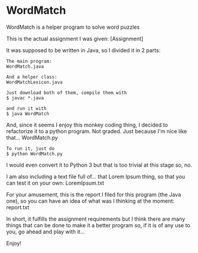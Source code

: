 # WordMatch
WordMatch is a helper program to solve word puzzles

This is the actual assignment I was given:
	[Assignment]
	
It was supposed to be written in Java, so I divided it in 2 parts:
	
	The main program:
	WordMatch.java
	
	And a helper class:
	WordMatchLexicon.java
	
	Just download both of them, compile them with
	$ javac *.java
	
	and run it with
	$ java WordMatch
	
And, since it seems I enjoy this monkey coding thing, I decided to refactorize it to a python program. Not graded. Just because I'm nice like that...
	WordMatch.py
	
	To run it, just do
	$ python WordMatch.py
	
I would even convert it to Python 3 but that is too trivial at this stage so, no.
	
I am also including a text file full of... that Lorem Ipsum thing, so that you can test it on your own:
	LoremIpsum.txt
	
For your amusement, this is the report I filed for this program (the Java one), so you can have an idea of what was I thinking at	the moment:
	report.txt
	
In short, it fulfills the assignment requirements but I think there are many things that can be done to make it a better program so, if it is of any use to you, go ahead and play with it...

Enjoy!
